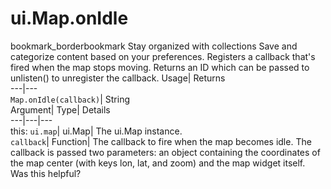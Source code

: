  
#  ui.Map.onIdle
bookmark_borderbookmark Stay organized with collections  Save and categorize content based on your preferences.
Registers a callback that's fired when the map stops moving. 
Returns an ID which can be passed to unlisten() to unregister the callback.
Usage| Returns  
---|---  
`Map.onIdle(callback)`| String  
Argument| Type| Details  
---|---|---  
this: `ui.map`| ui.Map| The ui.Map instance.  
`callback`| Function| The callback to fire when the map becomes idle. The callback is passed two parameters: an object containing the coordinates of the map center (with keys lon, lat, and zoom) and the map widget itself.  
Was this helpful?
